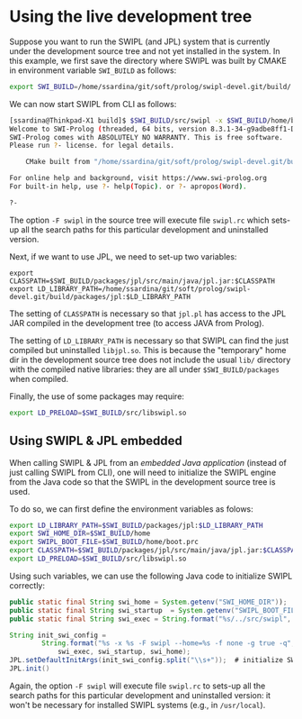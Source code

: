 # Using the live development tree

Suppose you want to run the SWIPL (and JPL) system that is currently under the development source tree and not yet installed in the system. In this example, we first save the directory where SWIPL was built by CMAKE in environment variable `SWI_BUILD` as follows:

```bash
export SWI_BUILD=/home/ssardina/git/soft/prolog/swipl-devel.git/build/
```


We can now start SWIPL from CLI as follows:

```bash
[ssardina@Thinkpad-X1 build]$ $SWI_BUILD/src/swipl -x $SWI_BUILD/home/boot.prc -F swipl --home=$SWI_BUILD/home 
Welcome to SWI-Prolog (threaded, 64 bits, version 8.3.1-34-g9adbe8ff1-DIRTY)
SWI-Prolog comes with ABSOLUTELY NO WARRANTY. This is free software.
Please run ?- license. for legal details.

    CMake built from "/home/ssardina/git/soft/prolog/swipl-devel.git/build"

For online help and background, visit https://www.swi-prolog.org
For built-in help, use ?- help(Topic). or ?- apropos(Word).

?- 
```

The option `-F swipl` in the source tree will execute file `swipl.rc` which sets-up all the search paths for this particular development and uninstalled version. 

Next, if we want to use JPL, we need to set-up two variables:

```
export CLASSPATH=$SWI_BUILD/packages/jpl/src/main/java/jpl.jar:$CLASSPATH
export LD_LIBRARY_PATH=/home/ssardina/git/soft/prolog/swipl-devel.git/build/packages/jpl:$LD_LIBRARY_PATH
```

The setting of `CLASSPATH` is necessary so that `jpl.pl` has access to the JPL JAR compiled in the development tree (to access JAVA from Prolog).

The setting of `LD_LIBRARY_PATH` is necessary so that SWIPL can find the just compiled but uninstalled `libjpl.so`. This is because the "temporary" home dir in the development source tree does not include the usual `lib/` directory with the compiled native libraries: they are all under `$SWI_BUILD/packages` when compiled. 

Finally, the use of some packages may require:

```bash
export LD_PRELOAD=$SWI_BUILD/src/libswipl.so
```


## Using SWIPL & JPL embedded

When calling SWIPL & JPL from an _embedded Java application_ (instead of just calling SWIPL from CLI), one will need to initialize the SWIPL engine from the Java code so that the SWIPL in the development source tree is used.  

To do so, we can first define the environment variables as folows:

```bash
export LD_LIBRARY_PATH=$SWI_BUILD/packages/jpl:$LD_LIBRARY_PATH
export SWI_HOME_DIR=$SWI_BUILD/home
export SWIPL_BOOT_FILE=$SWI_BUILD/home/boot.prc
export CLASSPATH=$SWI_BUILD/packages/jpl/src/main/java/jpl.jar:$CLASSPATH
export LD_PRELOAD=$SWI_BUILD/src/libswipl.so
```

Using such variables, we can use the following Java code to initialize SWIPL correctly:

```java
public static final String swi_home = System.getenv("SWI_HOME_DIR"));
public static final String swi_startup  = System.getenv("SWIPL_BOOT_FILE"));
public static final String swi_exec = String.format("%s/../src/swipl", home);

String init_swi_config =
        String.format("%s -x %s -F swipl --home=%s -f none -g true -q",
            swi_exec, swi_startup, swi_home);
JPL.setDefaultInitArgs(init_swi_config.split("\\s+"));	# initialize SWIPL engine
JPL.init()
```

Again, the option `-F swipl` will execute file `swipl.rc` to sets-up all the search paths for this particular development and uninstalled version: it won't be necessary for installed SWIPL systems (e.g., in `/usr/local`).



